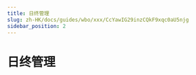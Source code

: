 ```yaml
---
title: 日终管理
slug: zh-HK/docs/guides/wbo/xxx/CcYawIG29inzCQkF9xqc0aU5njg
sidebar_position: 2
---
```



# 日终管理

